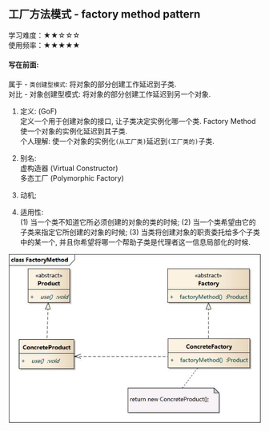 ## 工厂方法模式 - factory method pattern
学习难度：★★☆☆☆  
使用频率：★★★★★


#### 写在前面: 
属于 - `类创建型模式`: 将对象的部分创建工作延迟到子类.  
对比 - 对象创建型模式: 将对象的部分创建工作延迟到另一个对象.


1. 定义: (GoF)  
定义一个用于创建对象的接口, 让子类决定实例化哪一个类.
Factory Method 使一个对象的实例化延迟到其子类.  
个人理解: 使一个对象的实例化`(从工厂类)`延迟到`(工厂类的)`子类.  

2. 别名:  
虚构造器 (Virtual Constructor)  
多态工厂 (Polymorphic Factory)  

3. 动机;  

4. 适用性:  
(1) 当一个类不知道它所必须创建的对象的类的时候;
(2) 当一个类希望由它的子类来指定它所创建的对象的时候;
(3) 当类将创建对象的职责委托给多个子类中的某一个, 并且你希望将哪一个帮助子类是代理者这一信息局部化的时候.

![](../../../../images/FactoryMethod.png)

